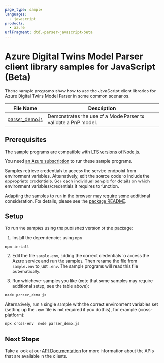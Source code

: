 ```yaml
---
page_type: sample
languages:
  - javascript
products:
  - azure
urlFragment: dtdl-parser-javascript-beta
---
```


# Azure Digital Twins Model Parser client library samples for JavaScript (Beta)

These sample programs show how to use the JavaScript client libraries for Azure Digital Twins Model Parser in some common scenarios.

| **File Name**                 | **Description**                                                |
| ----------------------------- | -------------------------------------------------------------- |
| [parser_demo.js][parser_demo] | Demonstrates the use of a ModelParser to validate a PnP model. |

## Prerequisites

The sample programs are compatible with [LTS versions of Node.js](https://github.com/nodejs/release#release-schedule).

You need [an Azure subscription][freesub] to run these sample programs.

Samples retrieve credentials to access the service endpoint from environment variables. Alternatively, edit the source code to include the appropriate credentials. See each individual sample for details on which environment variables/credentials it requires to function.

Adapting the samples to run in the browser may require some additional consideration. For details, please see the [package README][package].

## Setup

To run the samples using the published version of the package:

1. Install the dependencies using `npm`:

```bash
npm install
```

2. Edit the file `sample.env`, adding the correct credentials to access the Azure service and run the samples. Then rename the file from `sample.env` to just `.env`. The sample programs will read this file automatically.

3. Run whichever samples you like (note that some samples may require additional setup, see the table above):

```bash
node parser_demo.js
```

Alternatively, run a single sample with the correct environment variables set (setting up the `.env` file is not required if you do this), for example (cross-platform):

```bash
npx cross-env  node parser_demo.js
```

## Next Steps

Take a look at our [API Documentation][apiref] for more information about the APIs that are available in the clients.

[parser_demo]: https://github.com/Azure/azure-sdk-for-js/blob/main/sdk/digitaltwins/dtdl-parser/samples/v1-beta/javascript/parser_demo.js
[apiref]: https://docs.microsoft.com/javascript/api/
[freesub]: https://azure.microsoft.com/free/
[package]: https://github.com/Azure/azure-sdk-for-js/tree/main/sdk/digitaltwins/dtdl-parser/README.md
